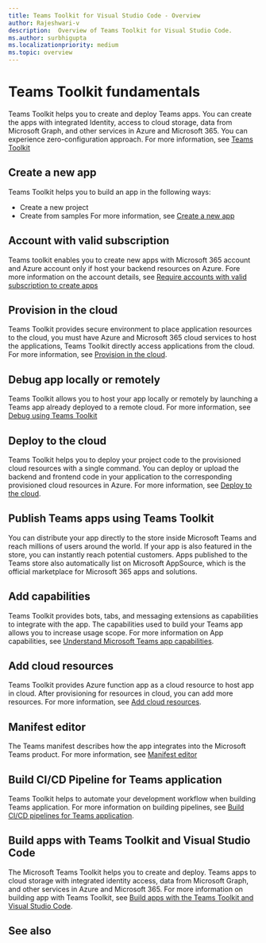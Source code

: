 ```yaml
---
title: Teams Toolkit for Visual Studio Code - Overview
author: Rajeshwari-v
description:  Overview of Teams Toolkit for Visual Studio Code.
ms.author: surbhigupta
ms.localizationpriority: medium
ms.topic: overview
---
```


# Teams Toolkit fundamentals

Teams Toolkit helps you to create and deploy Teams apps. You can create the apps with integrated Identity, access to cloud storage, data from Microsoft Graph, and other services in Azure and Microsoft 365. You can experience zero-configuration approach. For more information, see [Teams Toolkit](teams-toolkit-fundamentals.md)

## Create a new app

Teams Toolkit helps you to build an app in the following ways:

* Create a new project
* Create from samples
For more information, see [Create a new app](create-new-project.md)

## Account with valid subscription

Teams toolkit enables you to create new apps with Microsoft 365 account and Azure account only if host your backend resources on Azure. Fore more information on the account details, see [Require accounts with valid subscription to create apps](teams-toolkit-account.md)

## Provision in the cloud

Teams Toolkit provides secure environment to place application resources to the cloud, you must have Azure and Microsoft 365 cloud services to host the applications, Teams Toolkit directly access applications from the cloud. For more information, see [Provision in the cloud](provision-in-the-cloud.md).

## Debug app locally or remotely

Teams Toolkit allows you to host your app locally or remotely by launching a Teams app already deployed to a remote cloud. For more information, see [Debug using Teams Toolkit](teams-toolkit-debug.md)

## Deploy to the cloud

Teams Toolkit helps you to deploy your project code to the provisioned cloud resources with a single command. You can deploy or upload the backend and frontend code in your application to the corresponding provisioned cloud resources in Azure. For more information, see [Deploy to the cloud](deploy-to-the-cloud.md).

## Publish Teams apps using Teams Toolkit

You can distribute your app directly to the store inside Microsoft Teams and reach millions of users around the world. If your app is also featured in the store, you can instantly reach potential customers.
Apps published to the Teams store also automatically list on Microsoft AppSource, which is the official marketplace for Microsoft 365 apps and solutions. 

## Add capabilities

Teams Toolkit provides bots, tabs, and messaging extensions as capabilities to integrate with the app. The capabilities used to build your Teams app allows you to increase usage scope. For more information on App capabilities, see  [Understand Microsoft Teams app capabilities](../concepts/capabilities-overview.md).

## Add cloud resources

Teams Toolkit provides Azure function app as a cloud resource to host app in cloud. After provisioning for resources in cloud, you can add more resources. For more information, see [Add cloud resources](add-cloud-resources.md).

## Manifest editor

The Teams manifest describes how the app integrates into the Microsoft Teams product. For more information, see [Manifest editor](manifest-editor.md)

## Build CI/CD Pipeline for Teams application

Teams Toolkit helps to automate your development workflow when building Teams application. For more information on building pipelines, see [Build CI/CD pipelines for Teams application](build-pipelines.md).

## Build apps with Teams Toolkit and Visual Studio Code

The Microsoft Teams Toolkit helps you to create and deploy. Teams apps to cloud storage with integrated identity access, data from Microsoft Graph, and other services in Azure and Microsoft 365. For more information on building app with Teams Toolkit, see [Build apps with the Teams Toolkit and Visual Studio Code](visual-studio-code-overview.md).

## See also
